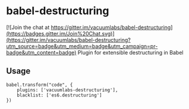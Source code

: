 # babel-destructuring

[![Join the chat at https://gitter.im/vacuumlabs/babel-destructuring](https://badges.gitter.im/Join%20Chat.svg)](https://gitter.im/vacuumlabs/babel-destructuring?utm_source=badge&utm_medium=badge&utm_campaign=pr-badge&utm_content=badge)
Plugin for extensible destructuring in Babel

## Usage

```
babel.transform("code", {
    plugins: ['vacuumlabs-destructuring'],
    blacklist: ['es6.destructuring']
})
```

